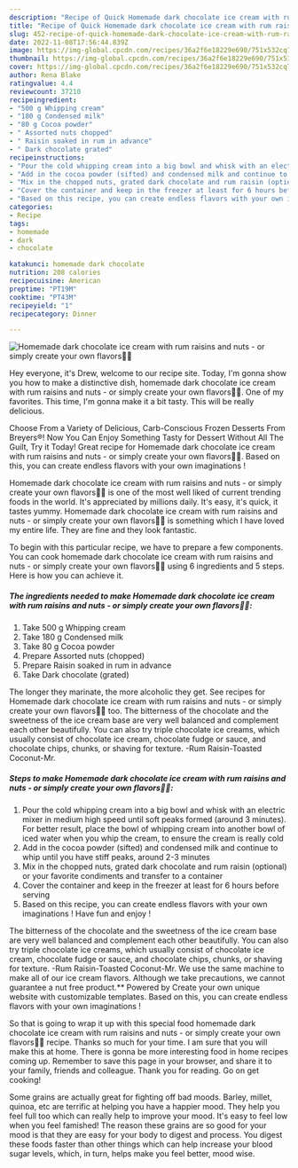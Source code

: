 ```yaml
---
description: "Recipe of Quick Homemade dark chocolate ice cream with rum raisins and nuts - or simply create your own flavors🍦😋"
title: "Recipe of Quick Homemade dark chocolate ice cream with rum raisins and nuts - or simply create your own flavors🍦😋"
slug: 452-recipe-of-quick-homemade-dark-chocolate-ice-cream-with-rum-raisins-and-nuts-or-simply-create-your-own-flavors
date: 2022-11-08T17:56:44.839Z
image: https://img-global.cpcdn.com/recipes/36a2f6e18229e690/751x532cq70/homemade-dark-chocolate-ice-cream-with-rum-raisins-and-nuts-or-simply-create-your-own-flavors🍦😋-recipe-main-photo.jpg
thumbnail: https://img-global.cpcdn.com/recipes/36a2f6e18229e690/751x532cq70/homemade-dark-chocolate-ice-cream-with-rum-raisins-and-nuts-or-simply-create-your-own-flavors🍦😋-recipe-main-photo.jpg
cover: https://img-global.cpcdn.com/recipes/36a2f6e18229e690/751x532cq70/homemade-dark-chocolate-ice-cream-with-rum-raisins-and-nuts-or-simply-create-your-own-flavors🍦😋-recipe-main-photo.jpg
author: Rena Blake
ratingvalue: 4.4
reviewcount: 37210
recipeingredient:
- "500 g Whipping cream"
- "180 g Condensed milk"
- "80 g Cocoa powder"
- " Assorted nuts chopped"
- " Raisin soaked in rum in advance"
- " Dark chocolate grated"
recipeinstructions:
- "Pour the cold whipping cream into a big bowl and whisk with an electric mixer in medium high speed until soft peaks formed (around 3 minutes). For better result, place the bowl of whipping cream into another bowl of iced water when you whip the cream, to ensure the cream is really cold"
- "Add in the cocoa powder (sifted) and condensed milk and continue to whip until you have stiff peaks, around 2-3 minutes"
- "Mix in the chopped nuts, grated dark chocolate and rum raisin (optional) or your favorite condiments and transfer to a container"
- "Cover the container and keep in the freezer at least for 6 hours before serving"
- "Based on this recipe, you can create endless flavors with your own imaginations ! Have fun and enjoy !"
categories:
- Recipe
tags:
- homemade
- dark
- chocolate

katakunci: homemade dark chocolate 
nutrition: 208 calories
recipecuisine: American
preptime: "PT19M"
cooktime: "PT43M"
recipeyield: "1"
recipecategory: Dinner

---
```



![Homemade dark chocolate ice cream with rum raisins and nuts - or simply create your own flavors🍦😋](https://img-global.cpcdn.com/recipes/36a2f6e18229e690/751x532cq70/homemade-dark-chocolate-ice-cream-with-rum-raisins-and-nuts-or-simply-create-your-own-flavors🍦😋-recipe-main-photo.jpg)

Hey everyone, it's Drew, welcome to our recipe site. Today, I'm gonna show you how to make a distinctive dish, homemade dark chocolate ice cream with rum raisins and nuts - or simply create your own flavors🍦😋. One of my favorites. This time, I'm gonna make it a bit tasty. This will be really delicious.

Choose From a Variety of Delicious, Carb-Conscious Frozen Desserts From Breyers®! Now You Can Enjoy Something Tasty for Dessert Without All The Guilt, Try it Today! Great recipe for Homemade dark chocolate ice cream with rum raisins and nuts - or simply create your own flavors🍦😋. Based on this, you can create endless flavors with your own imaginations !

Homemade dark chocolate ice cream with rum raisins and nuts - or simply create your own flavors🍦😋 is one of the most well liked of current trending foods in the world. It's appreciated by millions daily. It's easy, it's quick, it tastes yummy. Homemade dark chocolate ice cream with rum raisins and nuts - or simply create your own flavors🍦😋 is something which I have loved my entire life. They are fine and they look fantastic.


To begin with this particular recipe, we have to prepare a few components. You can cook homemade dark chocolate ice cream with rum raisins and nuts - or simply create your own flavors🍦😋 using 6 ingredients and 5 steps. Here is how you can achieve it.

<!--inarticleads1-->

##### The ingredients needed to make Homemade dark chocolate ice cream with rum raisins and nuts - or simply create your own flavors🍦😋:

1. Take 500 g Whipping cream
1. Take 180 g Condensed milk
1. Take 80 g Cocoa powder
1. Prepare  Assorted nuts (chopped)
1. Prepare  Raisin soaked in rum in advance
1. Take  Dark chocolate (grated)


The longer they marinate, the more alcoholic they get. See recipes for Homemade dark chocolate ice cream with rum raisins and nuts - or simply create your own flavors🍦😋 too. The bitterness of the chocolate and the sweetness of the ice cream base are very well balanced and complement each other beautifully. You can also try triple chocolate ice creams, which usually consist of chocolate ice cream, chocolate fudge or sauce, and chocolate chips, chunks, or shaving for texture. -Rum Raisin-Toasted Coconut-Mr. 

<!--inarticleads2-->

##### Steps to make Homemade dark chocolate ice cream with rum raisins and nuts - or simply create your own flavors🍦😋:

1. Pour the cold whipping cream into a big bowl and whisk with an electric mixer in medium high speed until soft peaks formed (around 3 minutes). For better result, place the bowl of whipping cream into another bowl of iced water when you whip the cream, to ensure the cream is really cold
1. Add in the cocoa powder (sifted) and condensed milk and continue to whip until you have stiff peaks, around 2-3 minutes
1. Mix in the chopped nuts, grated dark chocolate and rum raisin (optional) or your favorite condiments and transfer to a container
1. Cover the container and keep in the freezer at least for 6 hours before serving
1. Based on this recipe, you can create endless flavors with your own imaginations ! Have fun and enjoy !


The bitterness of the chocolate and the sweetness of the ice cream base are very well balanced and complement each other beautifully. You can also try triple chocolate ice creams, which usually consist of chocolate ice cream, chocolate fudge or sauce, and chocolate chips, chunks, or shaving for texture. -Rum Raisin-Toasted Coconut-Mr. We use the same machine to make all of our ice cream flavors. Although we take precautions, we cannot guarantee a nut free product.** Powered by Create your own unique website with customizable templates. Based on this, you can create endless flavors with your own imaginations ! 

So that is going to wrap it up with this special food homemade dark chocolate ice cream with rum raisins and nuts - or simply create your own flavors🍦😋 recipe. Thanks so much for your time. I am sure that you will make this at home. There is gonna be more interesting food in home recipes coming up. Remember to save this page in your browser, and share it to your family, friends and colleague. Thank you for reading. Go on get cooking!

Some grains are actually great for fighting off bad moods. Barley, millet, quinoa, etc are terrific at helping you have a happier mood. They help you feel full too which can really help to improve your mood. It's easy to feel low when you feel famished! The reason these grains are so good for your mood is that they are easy for your body to digest and process. You digest these foods faster than other things which can help increase your blood sugar levels, which, in turn, helps make you feel better, mood wise.
